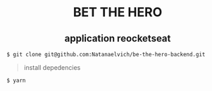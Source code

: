 <h1 align='center'> BET THE HERO </h1>
<h2 align='center'> application reocketseat</h2>

 `$ git clone git@github.com:Natanaelvich/be-the-hero-backend.git`
  
  > install depedencies
  
 `$ yarn`
